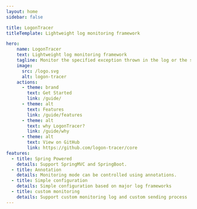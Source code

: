 ```yaml
---
layout: home
sidebar: false

title: LogonTracer
titleTemplate: Lightweight log monitoring framework

hero:
    name: LogonTracer
    text: Lightweight log monitoring framework
    tagline: Monitor the specified exception thrown in the log or the specified exception thrown in the method and class
    image:
      src: /logo.svg
      alt: logon-tracer
    actions:
      - theme: brand
        text: Get Started
        link: /guide/
      - theme: alt
        text: Features
        link: /guide/features
      - theme: alt
        text: why LogonTracer?
        link: /guide/why
      - theme: alt
        text: View on GitHub
        link: https://github.com/logon-tracer/core
features:
  - title: Spring Powered
    details: Support SpringMVC and SpringBoot.
  - title: Annotation
    details: Monitoring mode can be controlled using annotations.
  - title: Simple configuration
    details: Simple configuration based on major log frameworks
  - title: custom monitoring
    details: Support custom monitoring log and custom sending process
---
```

